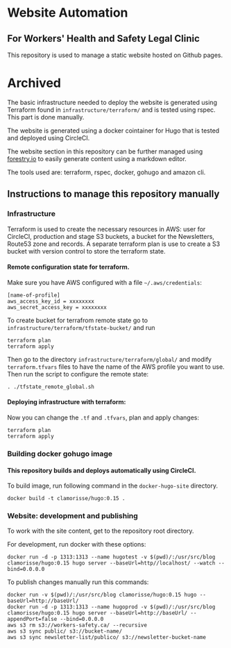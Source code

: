 # Website Automation
## For Workers' Health and Safety Legal Clinic

This repository is used to manage a static website hosted on Github pages.

# Archived

The basic infrastructure needed to deploy the website is generated using Terraform found in ```infrastructure/terraform/``` and is tested using rspec. This part is done manually.

The website is generated using a docker cointainer for Hugo that is tested and deployed using CircleCI.

The website section in this repository can be further managed using [forestry.io](http://forestry.io) to easily generate content using a markdown editor.

The tools used are: terraform, rspec, docker, gohugo and amazon cli.

## Instructions to manage this repository manually

### Infrastructure

Terraform is used to create the necessary resources in AWS: user for CircleCI, production and stage S3 buckets, a bucket for the Newsletters, Route53 zone and records.
A separate terraform plan is use to create a S3 bucket with version control to store the terraform state.

#### Remote configuration state for terraform.

Make sure you have AWS configured with a file ```~/.aws/credentials```:
```
[name-of-profile]
aws_access_key_id = xxxxxxxx
aws_secret_access_key = xxxxxxxx
```
To create bucket for terrafrom remote state go to ```infrastructure/terraform/tfstate-bucket/``` and run
```
terraform plan
terraform apply
```
Then go to the directory ```infrastructure/terraform/global/``` and modify ```terraform.tfvars``` files to have the name of the AWS profile you want to use. Then run the script to configure the remote state:
```
. ./tfstate_remote_global.sh
```

#### Deploying infrastructure with terraform:

Now you can change the ```.tf``` and ```.tfvars```, plan and apply changes:
```
terraform plan
terraform apply
```

### Building docker gohugo image
#### This repository builds and deploys automatically using CircleCI.

To build image, run following command in the ```docker-hugo-site``` directory.
```
docker build -t clamorisse/hugo:0.15 .
```

### Website: development and publishing

To work with the site content, get to the repository root directory.

For development, run docker with these options:
```
docker run -d -p 1313:1313 --name hugotest -v $(pwd)/:/usr/src/blog clamorisse/hugo:0.15 hugo server --baseUrl=http//localhost/ --watch --bind=0.0.0.0
```

To publish changes manually run this commands:
```
docker run -v $(pwd)/:/usr/src/blog clamorisse/hugo:0.15 hugo --baseUrl=http://baseUrl/
docker run -d -p 1313:1313 --name hugoprod -v $(pwd)/:/usr/src/blog clamorisse/hugo:0.15 hugo server --baseUrl=http://baseUrl/ --appendPort=false --bind=0.0.0.0
aws s3 rm s3://workers-safety.ca/ --recursive
aws s3 sync public/ s3://bucket-name/
aws s3 sync newsletter-list/publico/ s3://newsletter-bucket-name
```
